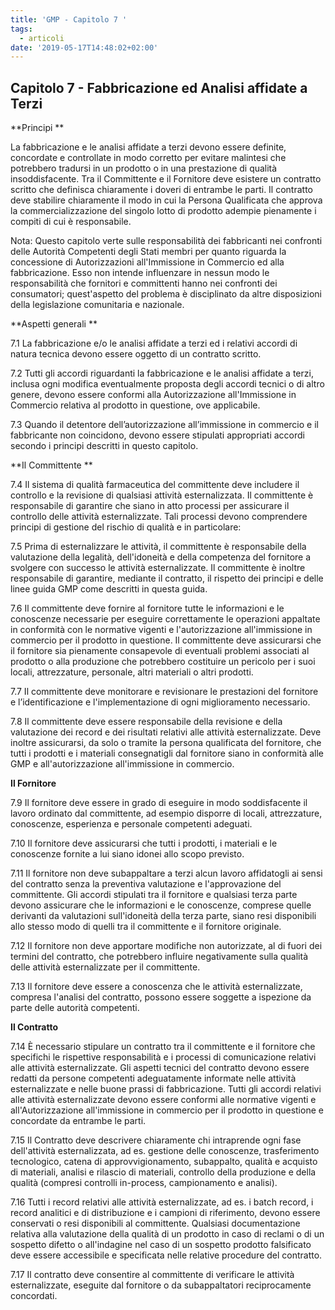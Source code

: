 ```yaml
---
title: 'GMP - Capitolo 7 '
tags:
  - articoli
date: '2019-05-17T14:48:02+02:00'
---
```

## Capitolo 7 - Fabbricazione ed Analisi affidate a Terzi

**Principi **

La fabbricazione e le analisi affidate a terzi devono essere definite, concordate e controllate in modo corretto per evitare malintesi che potrebbero tradursi in un prodotto o in una prestazione di qualità insoddisfacente. Tra il Committente e il Fornitore deve esistere un contratto scritto che definisca chiaramente i doveri di entrambe le parti. Il contratto deve stabilire chiaramente il modo in cui la Persona Qualificata che approva la commercializzazione del singolo lotto di prodotto adempie pienamente i compiti di cui è responsabile. 

Nota: Questo capitolo verte sulle responsabilità dei fabbricanti nei confronti delle Autorità Competenti degli Stati membri per quanto riguarda la concessione di Autorizzazioni all'Immissione in Commercio ed alla fabbricazione. Esso non intende influenzare in nessun modo le responsabilità che fornitori e committenti hanno nei confronti dei consumatori; quest'aspetto del problema è disciplinato da altre disposizioni della legislazione comunitaria e nazionale. 

**Aspetti generali **

7.1 La fabbricazione e/o le analisi affidate a terzi ed i relativi accordi di natura tecnica devono essere oggetto di un contratto scritto. 

7.2 Tutti gli accordi riguardanti la fabbricazione e le analisi affidate a terzi, inclusa ogni modifica eventualmente proposta degli accordi tecnici o di altro genere, devono essere conformi alla Autorizzazione all'Immissione in Commercio relativa al prodotto in questione, ove applicabile.

7.3 Quando il detentore dell’autorizzazione all’immissione in commercio e il fabbricante non coincidono, devono essere stipulati appropriati accordi secondo i principi descritti in questo capitolo.

**Il Committente **

7.4 Il sistema di qualità farmaceutica del committente deve includere il controllo e la revisione di qualsiasi attività esternalizzata. Il committente è responsabile di garantire che siano in atto processi per assicurare il controllo delle attività esternalizzate. Tali processi devono comprendere principi di gestione del rischio di qualità e in particolare:

7.5 Prima di esternalizzare le attività, il committente è responsabile della valutazione della legalità, dell'idoneità e della competenza del fornitore a svolgere con successo le attività esternalizzate. Il committente è inoltre responsabile di garantire, mediante il contratto, il rispetto dei principi e delle linee guida GMP come descritti in questa guida.

7.6 Il committente deve fornire al fornitore tutte le informazioni e le conoscenze necessarie per eseguire correttamente le operazioni appaltate in conformità con le normative vigenti e l'autorizzazione all'immissione in commercio per il prodotto in questione. Il committente deve assicurarsi che il fornitore sia pienamente consapevole di eventuali problemi associati al prodotto o alla produzione che potrebbero costituire un pericolo per i suoi locali, attrezzature, personale, altri materiali o altri prodotti.

7.7 Il committente deve monitorare e revisionare le prestazioni del fornitore e l’identificazione e l'implementazione di ogni miglioramento necessario.

7.8 Il committente deve essere responsabile della revisione e della valutazione dei record e dei risultati relativi alle attività esternalizzate. Deve inoltre assicurarsi, da solo o tramite la persona qualificata del fornitore, che tutti i prodotti e i materiali consegnatigli dal fornitore siano in conformità alle GMP e all'autorizzazione all'immissione in commercio.

**Il Fornitore**

7.9 Il fornitore deve essere in grado di eseguire in modo soddisfacente il lavoro ordinato dal committente, ad esempio disporre di locali, attrezzature, conoscenze, esperienza e personale competenti adeguati.

7.10 Il fornitore deve assicurarsi che tutti i prodotti, i materiali e le conoscenze fornite a lui siano idonei allo scopo previsto.

7.11 Il fornitore non deve subappaltare a terzi alcun lavoro affidatogli ai sensi del contratto senza la preventiva valutazione e l'approvazione del committente. Gli accordi stipulati tra il fornitore e qualsiasi terza parte devono assicurare che le informazioni e le conoscenze, comprese quelle derivanti da valutazioni sull'idoneità della terza parte, siano resi disponibili allo stesso modo di quelli tra il committente e il fornitore originale.

7.12 Il fornitore non deve apportare modifiche non autorizzate, al di fuori dei termini del contratto, che potrebbero influire negativamente sulla qualità delle attività esternalizzate per il committente.

7.13 Il fornitore deve essere a conoscenza che le attività esternalizzate, compresa l'analisi del contratto, possono essere soggette a ispezione da parte delle autorità competenti.

**Il Contratto**

7.14 È necessario stipulare un contratto tra il committente e il fornitore che specifichi le rispettive responsabilità e i processi di comunicazione relativi alle attività esternalizzate. Gli aspetti tecnici del contratto devono essere redatti da persone competenti adeguatamente informate nelle attività esternalizzate e nelle buone prassi di fabbricazione. Tutti gli accordi relativi alle attività esternalizzate devono essere conformi alle normative vigenti e all'Autorizzazione all'immissione in commercio per il prodotto in questione e concordate da entrambe le parti.

7.15 Il Contratto deve descrivere chiaramente chi intraprende ogni fase dell'attività esternalizzata, ad es. gestione delle conoscenze, trasferimento tecnologico, catena di approvvigionamento, subappalto, qualità e acquisto di materiali, analisi e rilascio di materiali, controllo della produzione e della qualità (compresi controlli in-process, campionamento e analisi).

7.16 Tutti i record relativi alle attività esternalizzate, ad es. i batch record, i record analitici e di distribuzione e i campioni di riferimento, devono essere conservati o resi disponibili al committente. Qualsiasi documentazione relativa alla valutazione della qualità di un prodotto in caso di reclami o di un sospetto difetto o all'indagine nel caso di un sospetto prodotto falsificato deve essere accessibile e specificata nelle relative procedure del contratto.

7.17 Il contratto deve consentire al committente di verificare le attività esternalizzate, eseguite dal fornitore o da subappaltatori reciprocamente concordati.
